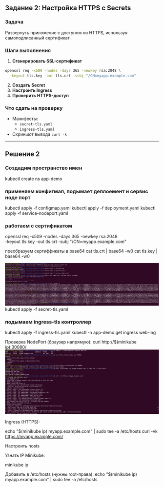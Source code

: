 ## **Задание 2: Настройка HTTPS с Secrets**  
### **Задача**  
Развернуть приложение с доступом по HTTPS, используя самоподписанный сертификат.

### **Шаги выполнения**  
1. **Сгенерировать SSL-сертификат**
```bash
openssl req -x509 -nodes -days 365 -newkey rsa:2048 \
  -keyout tls.key -out tls.crt -subj "/CN=myapp.example.com"
```
2. **Создать Secret**
3. **Настроить Ingress**
4. **Проверить HTTPS-доступ**

### **Что сдать на проверку**  
- Манифесты:
  - `secret-tls.yaml`
  - `ingress-tls.yaml`
- Скриншот вывода `curl -k`

---

## Решение 2

### Создадим пространство имен
kubectl create ns app-demo

### применяем конфигмап, подымает деплоемент и сервис ноде порт
kubectl apply -f configmap.yaml
kubectl apply -f deployment.yaml
kubectl apply -f service-nodeport.yaml




### работаем с сертификатом 
openssl req -x509 -nodes -days 365 -newkey rsa:2048 \
  -keyout tls.key -out tls.crt -subj "/CN=myapp.example.com"

преобразуем сертиффикаты в base64
cat tls.crt | base64 -w0
cat tls.key | base64 -w0

![рисунок 6](https://github.com/ysatii/kuber-homeworks2.3/blob/main/img/img_6.jpg)  
kubectl apply -f secret-tls.yaml  

### подымаем ingress-tls контроллер
kubectl apply -f ingress-tls.yaml
kubectl -n app-demo get ingress web-ing

 Проверка
NodePort (браузер напрямую):
curl http://$(minikube ip):30080/
![рисунок 7](https://github.com/ysatii/kuber-homeworks2.3/blob/main/img/img_7.jpg)  





Ingress (HTTPS):

echo "$(minikube ip) myapp.example.com" | sudo tee -a /etc/hosts
curl -vk https://myapp.example.com/

Настроить hosts

Узнать IP Minikube:

minikube ip


Добавить в /etc/hosts (нужны root-права):
echo "$(minikube ip) myapp.example.com" | sudo tee -a /etc/hosts